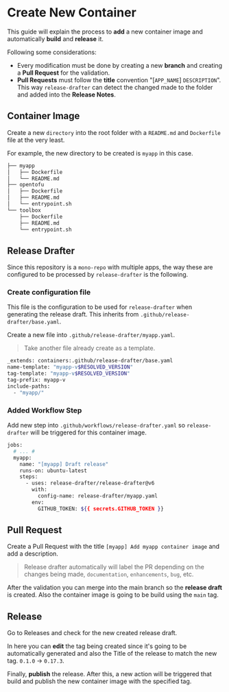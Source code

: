# Create New Container

This guide will explain the process to **add** a new container image and automatically **build** and **release** it.

Following some considerations:

* Every modification must be done by creating a new **branch** and creating a **Pull Request** for the validation.
* **Pull Requests** must follow the **title** convention "[`APP_NAME`] `DESCRIPTION`". This way `release-drafter` can detect the changed made to the folder and added into the **Release Notes**.

## Container Image

Create a new `directory` into the root folder with a `README.md` and `Dockerfile` file at the very least.

For example, the new directory to be created is `myapp` in this case.

```bash
├── myapp
│   ├── Dockerfile
│   └── README.md
├── opentofu
│   ├── Dockerfile
│   ├── README.md
│   └── entrypoint.sh
└── toolbox
    ├── Dockerfile
    ├── README.md
    └── entrypoint.sh
```

## Release Drafter

Since this repository is a `mono-repo` with multiple apps, the way these are configured to be processed by `release-drafter` is the following.

### Create configuration file

This file is the configuration to be used for `release-drafter` when generating the release draft. This inherits from `.github/release-drafter/base.yaml`.

Create a new file into `.github/release-drafter/myapp.yaml`.

> Take another file already create as a template.

```bash
_extends: containers:.github/release-drafter/base.yaml
name-template: "myapp-v$RESOLVED_VERSION"
tag-template: "myapp-v$RESOLVED_VERSION"
tag-prefix: myapp-v
include-paths:
  - "myapp/"
```

### Added Workflow Step

Add new step into `.github/workflows/release-drafter.yaml` so `release-drafter` will be triggered for this container image.

```bash
jobs:
  # ... #
  myapp:
    name: "[myapp] Draft release"
    runs-on: ubuntu-latest
    steps:
      - uses: release-drafter/release-drafter@v6
        with:
          config-name: release-drafter/myapp.yaml
        env:
          GITHUB_TOKEN: ${{ secrets.GITHUB_TOKEN }}
```

## Pull Request

Create a Pull Request with the title `[myapp] Add myapp container image` and add a description.

> Release drafter automatically will label the PR depending on the changes being made, `documentation`, `enhancements`, `bug`, etc.

After the validation you can merge into the main branch so the **release draft** is created.
Also the container image is going to be build using the `main` tag.

## Release

Go to Releases and check for the new created release draft.

In here you can **edit** the tag being created since it's going to be automatically generated and also the Title of the release to match the new tag. `0.1.0` -> `0.17.3`.

Finally, **publish** the release. After this, a new action will be triggered that build and publish the new container image with the specified tag.
